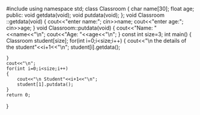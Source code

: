#include <iostream>
using namespace std;
class Classroom
{
    char name[30];
    float age;
    public:
        void getdata(void);
        void putdata(void);
};
void Classroom ::getdata(void)
{
    cout<<"enter name:";
    cin>>name;
    cout<<"enter age:";
    cin>>age;
}
void Classroom::putdata(void)
{
    cout<<"Name: "<<name<<"\n";
    cout<<"Age: "<<age<<"\n";
}
const int size=3;
int main()
{
    Classroom student[size];
    for(int i=0;i<size;i++)
    {
        cout<<"\n the details of the student"<<i+1<<"\n";
        student[i].getdata();
        
    }
    cout<<"\n";
    for(int i=0;i<size;i++)
    {
        cout<<"\n Student"<<i+1<<"\n";
        student[1].putdata();
    }
    return 0;
}
